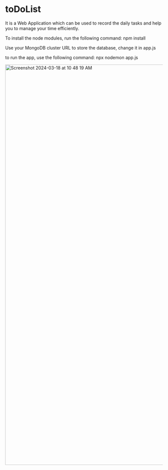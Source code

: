 # toDoList
 It is a Web Application which can be used to record the daily tasks and help you to manage your time efficiently.

To install the node modules, run the following command:
npm install

Use your MongoDB cluster URL to store the database, change it in app.js

to run the app, use the following command:
npx nodemon app.js

<img width="1280" alt="Screenshot 2024-03-18 at 10 48 19 AM" src="https://github.com/dbrider05/toDoList/assets/89606005/8a3e145c-9f53-4579-85e6-f57e3a6ff87e">
